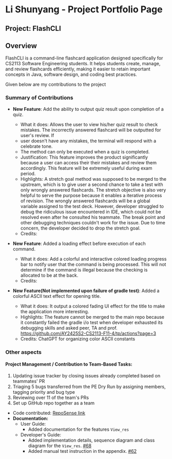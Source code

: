 # Li Shunyang - Project Portfolio Page

## Project: FlashCLI
## Overview
FlashCLI is a command-line flashcard application designed specifically for CS2113 Software Engineering students. It helps students create, manage, and review flashcards efficiently, making it easier to retain important concepts in Java, software design, and coding best practices.

Given below are my contributions to the project
### Summary of Contributions
- **New Feature**: Add the ability to output quiz result upon completion of a quiz.
    - What it does: Allows the user to view his/her quiz result to check mistakes. 
      The incorrectly answered flashcard will be outputted for user's review. If 
    - user doesn't have any mistakes, the terminal will respond with a celebrate tone.
    - The method can only be executed when a quiz is completed. 
    - Justification: This feature improves the product significantly because a user can access their
      their mistakes and review them accordingly. This feature will be extremely useful during exam period.
    - Highlights: A stretch goal method was supposed to be merged to the upstream, which is to give user a second chance to take a test with only wrongly answered flashcards.
      The stretch objective is also very helpful to serve the purpose because it enables a iterative process of revision. 
      The wrongly answered flashcards will be a global variable assigned to the test deck. However, developer struggled to debug the ridiculous issue encountered in IDE, which could
      not be resolved even after he consulted his teammate. The break point and other debugging techniques couldn't work for the issue. Due to time concern, the developer decided to drop the stretch goal. 
    - Credits: 

- **New Feature**: Added a loading effect before execution of each command.
    - What it does: Add a colorful and interactive colored loading progress bar to notify user
      that the command is being processed. This will not determine if the command is illegal because
      the checking is allocated to be at the back.
    - Credits:


- **New Feature(Not implemented upon failure of gradle test)**: Added a colorful ASCIl text effect for opening title.
    - What it does: It output a colored fading UI effect for the title to make the application more interesting.
    - Highlights: The feature cannot be merged to the main repo because it constantly failed the gradle i/o test
      when developer exhausted its debugging skills and asked peer, TA and prof.
      https://github.com/AY2425S2-CS2113-F11-4/tp/actions?page=3
    - Credits: ChatGPT for organizing color ASCIl constants

### Other aspects
#### **Project Management / Contribution to Team-Based Tasks:**
1. Updating issue tracker by closing issues already completed based on teammates' PR
2. Triaging 5 bugs transferred from the PE Dry Run by assigning members, tagging priority and bug type
3. Reviewing over 11 of the team's PRs
4. Set up GitHub repo together as a team

- Code contributed: [RepoSense link](https://nus-cs2113-ay2425s2.github.io/tp-dashboard/?search=manz9802&breakdown=true&sort=groupTitle%20dsc&sortWithin=title&since=2025-02-21&timeframe=commit&mergegroup=&groupSelect=groupByRepos&checkedFileTypes=docs~functional-code~test-code~other)
- **Documentation:**
    - User Guide:
        - Added documentation for the features `View_res`
    - Developer's Guide:
        - Added implementation details, sequence diagram and class diagram for the `View_res`. [#68](https://github.com/AY2425S2-CS2113-F11-4/tp/pull/68)
        - Added manual test instruction in the appendix. [#62](https://github.com/AY2425S2-CS2113-F11-4/tp/pull/62)